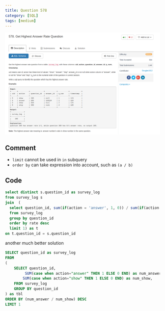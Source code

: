 ```yaml
---
title: Question 578
category: [SQL]
tags: [medium]
---
```


![Description](../Assets/Figure/question578.png)


## Comment

- `limit` cannot be used in `in` subquery
- `order by` can take expression into account, such as `(a / b)`


## Code

```sql
select distinct s.question_id as survey_log
from survey_log s
join  (
  select question_id, sum(if(action = 'answer', 1, 0)) / sum(if(action = 'show', 1, 0)) as rate
  from survey_log
  group by question_id
  order by rate desc
  limit 1) as t
on t.question_id = s.question_id
```

another much better solution

```sql
SELECT question_id as survey_log
FROM
(
    SELECT question_id,
         SUM(case when action="answer" THEN 1 ELSE 0 END) as num_answer,
        SUM(case when action="show" THEN 1 ELSE 0 END) as num_show,
    FROM survey_log
    GROUP BY question_id
) as tbl
ORDER BY (num_answer / num_show) DESC
LIMIT 1
```
